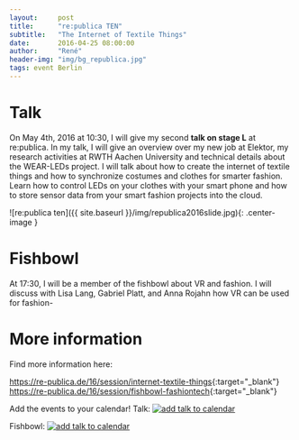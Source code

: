 ```yaml
---
layout:     post
title:      "re:publica TEN"
subtitle:   "The Internet of Textile Things"
date:       2016-04-25 08:00:00
author:     "René"
header-img: "img/bg_republica.jpg"
tags: event Berlin
---
```

# Talk
On May 4th, 2016 at 10:30, I will give my second __talk on stage L__ at re:publica. In my talk, I will give an overview over my new job at Elektor, my research activities at RWTH Aachen University and technical details about the WEAR-LEDs project. I will talk about how to create the internet of textile things and how to synchronize costumes and clothes for smarter fashion. Learn how to control LEDs on your clothes with your smart phone and how to store sensor data from your smart fashion projects into the cloud.

![re:publica ten]({{ site.baseurl }}/img/republica2016slide.jpg){: .center-image }

# Fishbowl
At 17:30, I will be a member of the fishbowl about VR and fashion. I will discuss with Lisa Lang, Gabriel Platt, and Anna Rojahn how VR can be used for fashion-

# More information

Find more information here:

<https://re-publica.de/16/session/internet-textile-things>{:target="_blank"}
<https://re-publica.de/16/session/fishbowl-fashiontech>{:target="_blank"}
 
Add the events to your calendar! 
Talk: 
[![add talk to calendar](https://re-publica.de/sites/all/modules/date_ical/images/ical-feed-icon-34x14.png)](https://re-publica.de/schedule/session/7893/rp-item.ics) 

Fishbowl: 
[![add talk to calendar](https://re-publica.de/sites/all/modules/date_ical/images/ical-feed-icon-34x14.png)](https://re-publica.de/schedule/session/10748/rp-item.ics) 
